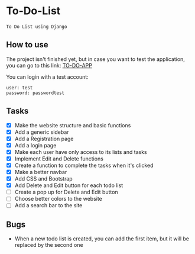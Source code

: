 # To-Do-List
    To Do List using Django

## How to use
The project isn't finished yet, but in case you want to test the application, you can go to this link: [TO-DO-APP](https://guilherme-todolistapp.herokuapp.com/login/)

You can login with a test account:

    user: test
    password: passwordtest

## Tasks
- [x] Make the website structure and basic functions
- [x] Add a generic sidebar
- [x] Add a Registration page
- [x] Add a login page
- [x] Make each user have only access to its lists and tasks
- [x] Implement Edit and Delete functions
- [x] Create a function to complete the tasks when it's clicked
- [x] Make a better navbar
- [x] Add CSS and Bootstrap
- [x] Add Delete and Edit button for each todo list
- [ ] Create a pop up for Delete and Edit button
- [ ] Choose better colors to the website
- [ ] Add a search bar to the site

## Bugs
* When a new todo list is created, you can add the first item, but it will be replaced by the second one
